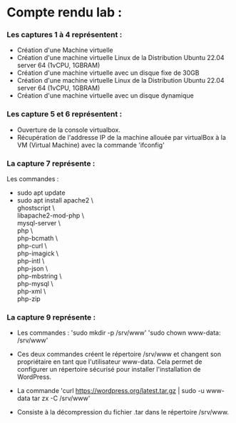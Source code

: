 # Compte rendu lab :

### Les captures 1 à 4 représentent : 

- Création d'une Machine virtuelle
- Création d'une machine virtuelle Linux de la Distribution Ubuntu 22.04 server 64 (1vCPU, 1GBRAM) 
- Création d'une machine virtuelle avec un disque fixe de 30GB
- Création d'une machine virtuelle Linux de la Distribution Ubuntu 22.04 server 64 (1vCPU, 1GBRAM) 
- Création d'une machine virtuelle avec un disque dynamique 

### Les capture 5 et 6 représentent : 

- Ouverture de la console virtualbox.
- Récupération de l'addresse IP de la machine allouée par virtualBox à la VM (Virtual Machine) avec la commande 'ifconfig'

### La capture 7 représente : 
Les commandes : 
- sudo apt update    
- sudo apt install apache2 \\  
                 ghostscript \\  
                 libapache2-mod-php \\  
                 mysql-server \\  
                 php \\  
                 php-bcmath \\  
                 php-curl \\  
                 php-imagick \\  
                 php-intl \\  
                 php-json \\  
                 php-mbstring \\  
                 php-mysql \\  
                 php-xml \\  
                 php-zip  

### La capture 9 représente :
- Les commandes : 'sudo mkdir -p /srv/www'
                  'sudo chown www-data: /srv/www'

- Ces deux commandes créent le répertoire /srv/www et changent son propriétaire en tant que l'utilisateur www-data. Cela permet de configurer un répertoire sécurisé pour installer l'installation de WordPress.

- La commande 'curl https://wordpress.org/latest.tar.gz | sudo -u www-data tar zx -C /srv/www' 

- Consiste à la décompression du fichier .tar dans le répertoire /srv/www.
